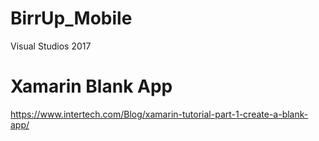 # BirrUp_Mobile
Visual Studios 2017

# Xamarin Blank App
https://www.intertech.com/Blog/xamarin-tutorial-part-1-create-a-blank-app/

